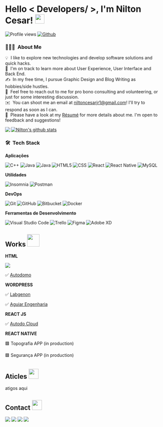   <h1> Hello < Developers/ >, I'm Nilton Cesar! <img src = "https://raw.githubusercontent.com/MartinHeinz/MartinHeinz/master/wave.gif" width = 30px> </h1>
  <p align='center'></p>

  ![Profile views](https://visitor-badge.glitch.me/badge?page_id=niltonc.niltonc)
  [![Github](https://img.shields.io/github/followers/niltonc?label=Follow&style=social)](https://github.com/niltonc)
  
### 👨🏻‍💻 &nbsp;About Me
  
💡 &nbsp;I like to explore new technologies and develop software solutions and quick hacks.\
🌱 &nbsp;I'm on track to learn more about User Experience, User Interface and Back End.\
✍️ &nbsp;In my free time, I pursue Graphic Design and Blog Writing as hobbies/side hustles.\
💬 &nbsp;Feel free to reach out to me for pro bono consulting and volunteering, or just for some interesting discussion.\
✉️ &nbsp;You can shoot me an email at niltoncesarjr1@gmail.com! I'll try to respond as soon as I can.\
📄 &nbsp;Please have a look at my [Résumé](https://www.aindanaotem.com/resume.html) for more details about me. I'm open to feedback and suggestions! 

 
  
   <a href="https://github.com/niltonc">
  <img align="left" src="https://github-readme-stats.vercel.app/api/top-langs/?username=niltonc&theme=tokyonight" />
  </a>
  <a href="https://github.com/niltonc">
  <img align="center" src="https://github-readme-stats.vercel.app/api?username=niltonc&show_icons=true&theme=tokyonight&line_height=27" alt="Nilton's github stats"/>
  </a>
    
### 🛠 &nbsp;Tech Stack
  **Aplicações**
  
  ![C++](https://img.shields.io/badge/-C++-333333?style=flat&logo=C%2B%2B&logoColor=00599C)
  ![Java](https://img.shields.io/badge/-Java-333333?style=flat&logo=Java&logoColor=007396)
  ![Java](https://img.shields.io/badge/-Java-333333?style=flat&logo=java)
  ![HTML5](https://img.shields.io/badge/-HTML5-333333?style=flat&logo=HTML5)
  ![CSS](https://img.shields.io/badge/-CSS-333333?style=flat&logo=CSS3&logoColor=1572B6)
  ![React](https://img.shields.io/badge/-React-333333?style=flat&logo=react)
  ![React Native](https://img.shields.io/badge/-React%20Native-333333?style=flat&logo=react)
  ![MySQL](https://img.shields.io/badge/-MySQL-333333?style=flat&logo=mysql)
  
  **Utilidades**
  
  ![Insomnia](https://img.shields.io/badge/-Insomnia-333333?style=flat&logo=insomnia)
  ![Postman](https://img.shields.io/badge/-Postman-333333?style=flat&logo=postman)
  
  **DevOps**
  
  ![Git](https://img.shields.io/badge/-Git-333333?style=flat&logo=git)
  ![GitHub](https://img.shields.io/badge/-GitHub-333333?style=flat&logo=github)
  ![Bitbucket](https://img.shields.io/badge/-Bitbucket-333333?style=flat&logo=bitbucket)
  ![Docker](https://img.shields.io/badge/-Docker-333333?style=flat&logo=docker)
 
  **Ferramentas de Desenvolvimento** 
  
  ![Visual Studio Code](https://img.shields.io/badge/-Visual%20Studio%20Code-333333?style=flat&logo=visual-studio-code&logoColor=007ACC)
  ![Trello](https://img.shields.io/badge/-Trello-333333?style=flat&logo=trello&logoColor=007ACC)
  ![Figma](https://img.shields.io/badge/-Figma-333333?style=flat&logo=figma&logoColor=007ACC)
  ![Adobe XD](https://img.shields.io/badge/-Adobe%20XD-333333?style=flat&logo=adobe-xd&logoColor=007ACC)
  
  <h2> Works <img src = "https://cdn-icons-png.flaticon.com/512/2683/2683272.png" width = 40px> </h2>
  <p align='center'></p>
  
  **HTML**
  
  <a href="https://github.com/niltonc/niltonc">
  <img align="center" src="https://github-readme-stats.vercel.app/api/pin/?username=niltonc&rniltonc&theme=tokyonight" />
  </a>
  
  ✅ <a href="https://autodomo.com.br/">Autodomo</a>
  
  **WORDPRESS**
  
  ✅ <a href="https://labgenon.com.br/">Labgenon</a>
  
  ✅ <a href="https://www.aguiareng.com.br/">Aguiar Engenharia</a>
  
  **REACT JS**
  
  ✅ <a href="https://autodomo.io/">Autodo Cloud</a>
  
  **REACT NATIVE**
  
  🟩 Topografia APP (in production)
  
  🟩 Segurança APP (in production) 
  
  <h2> Aticles <img src = "https://cdn-icons-png.flaticon.com/512/3399/3399750.png" width = 32px> </h2>
  
  atigos aqui
  
  <h2> Contact <img src = "https://img-premium.flaticon.com/png/512/2245/premium/2245163.png?token=exp=1633491364~hmac=035ae9d29762951ea0918240364d497d" width = 32px> </h2>

  <a href="#" alt="GMAIL">
  <img src="https://img.shields.io/badge/-Gmail-FF0000?style=flat-square&labelColor=FF0000&logo=gmail&logoColor=white&link=LINK-DO-SEU-EMAIL" /></a>
  
  <a href="https://www.linkedin.com/in/nilton-cesar-oliveira-jr/" alt="Linkedin">
  <img src="https://img.shields.io/badge/-Linkedin-0e76a8?style=flat-square&logo=Linkedin&logoColor=white&link=https://www.linkedin.com/in/nilton-cesar-oliveira-jr/" /></a>
  
  <a href="#" alt="WhatsApp">
  <img src="https://img.shields.io/badge/-WhatsApp-25d366?style=flat-square&labelColor=25d366&logo=whatsapp&logoColor=white&link=API-DO-SEU-WHATSAPP"/></a>
  
  <a href="https://www.instagram.com/niltoncosj/" alt="Instagram">
  <img src="https://img.shields.io/badge/-Instagram-DF0174?style=flat-square&labelColor=DF0174&logo=instagram&logoColor=white&link=https://www.instagram.com/niltoncosj/"/></a>
  
 
